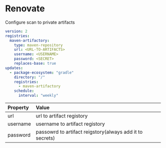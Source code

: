 # Renovate

Configure scan to private artifacts
```yml
version: 2
registries:
  maven-artifactory:
    type: maven-repository
    url: <URL-TO-ARTIFACTS>
    username: <USERNAME>
    password: <SECRET>
    replaces-base: true
updates:
  - package-ecosystem: "gradle"
    directory: "/"
    registries:
      - maven-artifactory
    schedule:
      interval: "weekly"
```

| Property | Value |
| :-- | :-- |
| url | url to artifact registory |
| username | username to artifact registory |
| password | passowrd to artifact reigstory(always add it to secrets) |
